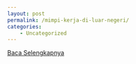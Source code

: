 ```yaml
---
layout: post
permalink: /mimpi-kerja-di-luar-negeri/
categories:
    - Uncategorized
---
```


[Baca Selengkapnya](/05)